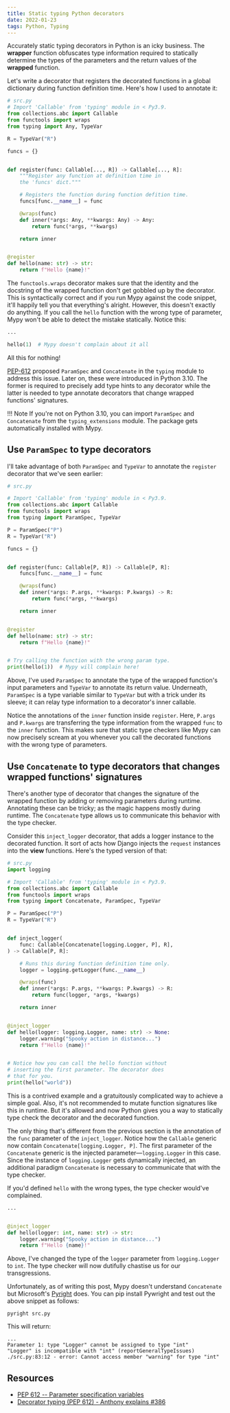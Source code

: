 ```yaml
---
title: Static typing Python decorators
date: 2022-01-23
tags: Python, Typing
---
```


Accurately static typing decorators in Python is an icky business. The **wrapper** function obfuscates type information required to statically determine the types of the parameters and the return values of the **wrapped** function.

Let's write a decorator that registers the decorated functions in a global dictionary during function definition time. Here's how I used to annotate it:


```python
# src.py
# Import 'Callable' from 'typing' module in < Py3.9.
from collections.abc import Callable
from functools import wraps
from typing import Any, TypeVar

R = TypeVar("R")

funcs = {}


def register(func: Callable[..., R]) -> Callable[..., R]:
    """Register any function at definition time in
    the 'funcs' dict."""

    # Registers the function during function defition time.
    funcs[func.__name__] = func

    @wraps(func)
    def inner(*args: Any, **kwargs: Any) -> Any:
        return func(*args, **kwargs)

    return inner


@register
def hello(name: str) -> str:
    return f"Hello {name}!"
```

The `functools.wraps` decorator makes sure that the identity and the docstring of the wrapped function don't get gobbled up by the decorator. This is syntactically correct and if you run Mypy against the code snippet, it'll happily tell you that everything's alright. However, this doesn't exactly do anything. If you call the `hello` function with the wrong type of parameter, Mypy won't be able to detect the mistake statically. Notice this:

```python
...

hello(1)  # Mypy doesn't complain about it all
```

All this for nothing!

[PEP-612](https://www.python.org/dev/peps/pep-0612/) proposed `ParamSpec` and `Concatenate` in the `typing` module to address this issue. Later on, these were introduced in Python 3.10. The former is required to precisely add type hints to any decorator while the latter is needed to type annotate decorators that change wrapped functions' signatures.

!!! Note
    If you're not on Python 3.10, you can import `ParamSpec` and `Concatenate` from the `typing_extensions` module. The package gets automatically installed with Mypy.


## Use `ParamSpec` to type decorators

I'll take advantage of both `ParamSpec` and `TypeVar` to annotate the `register` decorator that we've seen earlier:

```python
# src.py

# Import 'Callable' from 'typing' module in < Py3.9.
from collections.abc import Callable
from functools import wraps
from typing import ParamSpec, TypeVar

P = ParamSpec("P")
R = TypeVar("R")

funcs = {}


def register(func: Callable[P, R]) -> Callable[P, R]:
    funcs[func.__name__] = func

    @wraps(func)
    def inner(*args: P.args, **kwargs: P.kwargs) -> R:
        return func(*args, **kwargs)

    return inner


@register
def hello(name: str) -> str:
    return f"Hello {name}!"


# Try calling the function with the wrong param type.
print(hello(1))  # Mypy will complain here!
```

Above, I've used `ParamSpec` to annotate the type of the wrapped function's input parameters and `TypeVar` to annotate its return value. Underneath, `ParamSpec` is a type variable similar to `TypeVar` but with a trick under its sleeve; it can relay type information to a decorator's inner callable.

Notice the annotations of the `inner` function inside `register`. Here, `P.args` and `P.kwargs` are transferring the type information from the wrapped `func` to the `inner` function. This makes sure that static type checkers like Mypy can now precisely scream at you whenever you call the decorated functions with the wrong type of parameters.


## Use `Concatenate` to type decorators that changes wrapped functions' signatures

There's another type of decorator that changes the signature of the wrapped function by adding or removing parameters during runtime. Annotating these can be tricky; as the magic happens mostly during runtime. The `Concatenate` type allows us to communicate this behavior with the type checker.

Consider this `inject_logger` decorator, that adds a logger instance to the decorated function. It sort of acts how Django injects the `request` instances into the **view** functions. Here's the typed version of that:


```python
# src.py
import logging

# Import 'Callable' from 'typing' module in < Py3.9.
from collections.abc import Callable
from functools import wraps
from typing import Concatenate, ParamSpec, TypeVar

P = ParamSpec("P")
R = TypeVar("R")


def inject_logger(
    func: Callable[Concatenate[logging.Logger, P], R],
) -> Callable[P, R]:

    # Runs this during function definition time only.
    logger = logging.getLogger(func.__name__)

    @wraps(func)
    def inner(*args: P.args, **kwargs: P.kwargs) -> R:
        return func(logger, *args, *kwargs)

    return inner


@inject_logger
def hello(logger: logging.Logger, name: str) -> None:
    logger.warning("Spooky action in distance...")
    return f"Hello {name}!"


# Notice how you can call the hello function without
# inserting the first parameter. The decorator does
# that for you.
print(hello("world"))
```

This is a contrived example and a gratuitously complicated way to achieve a simple goal. Also, it's not recommended to mutate function signatures like this in runtime. But it's allowed and now Python gives you a way to statically type check the decorator and the decorated function.

The only thing that's different from the previous section is the annotation of the `func` parameter of the `inject_logger`. Notice how the `Callable` generic now contain `Concatenate[logging.Logger, P]`. The first parameter of the `Concatenate` generic is the injected parameter—`logging.Logger` in this case. Since the instance of `logging.Logger` gets dynamically injected, an additional paradigm `Concatenate` is necessary to communicate that with the type checker.

If you'd defined `hello` with the wrong types, the type checker would've complained.

```python
...


@inject_logger
def hello(logger: int, name: str) -> str:
    logger.warning("Spooky action in distance...")
    return f"Hello {name}!"
```

Above, I've changed the type of the `logger` parameter from `logging.Logger` to `int`. The type checker will now dutifully chastise us for our transgressions.

Unfortunately, as of writing this post, Mypy doesn't understand `Concatenate` but Microsoft's [Pyright](https://github.com/microsoft/pyright) does. You can pip install Pywright and test out the above snippet as follows:

```
pyright src.py
```

This will return:

```
...
Parameter 1: type "Logger" cannot be assigned to type "int"
"Logger" is incompatible with "int" (reportGeneralTypeIssues)
./src.py:83:12 - error: Cannot access member "warning" for type "int"
```


## Resources

* [PEP 612 -- Parameter specification variables](https://www.python.org/dev/peps/pep-0612/)
* [Decorator typing (PEP 612) - Anthony explains #386](https://www.youtube.com/watch?v=fwZoxWyMGM8)

